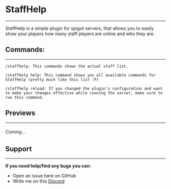 # StaffHelp

---

StaffHelp is a simple plugin for spigot servers, that allows you to easily show your players how many staff players are online and who they are.

## Commands:
---
```
/staffhelp: This commands shows the actual staff list. 

/staffhelp help: This command shows you all available commands for StaffHelp (pretty much like this list :P)

/staffhelp reload: If you changed the plugin's configuration and want to make your changes effective while running the server, make sure to run this command.
```

## Previews
---
###### Coming...


## Support
---
__If you need help/find any bugs you can:__
- Open an issue here on GitHub
- Write me on this [Discord](https://discord.gg/sm6CQvy)
